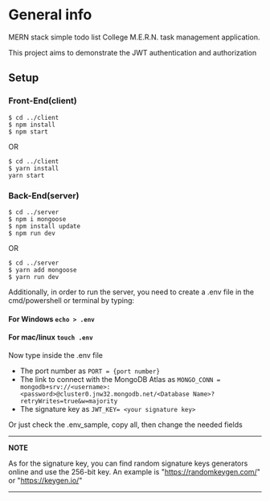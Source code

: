 # General info

MERN stack simple todo list
College M.E.R.N. task management application.

This project aims to demonstrate the JWT authentication and authorization

## Setup

### Front-End(client)

```
$ cd ../client
$ npm install
$ npm start
```
OR
```
$ cd ../client
$ yarn install
yarn start
```

### Back-End(server)

```
$ cd ../server
$ npm i mongoose
$ npm install update
$ npm run dev

```

OR

```
$ cd ../server
$ yarn add mongoose
$ yarn run dev
```

Additionally, in order to run the server, you need to create a .env file in the cmd/powershell or terminal
by typing:

#### For Windows `echo > .env`

#### For mac/linux `touch .env`

Now type inside the .env file

- The port number as `PORT = {port number}`
- The link to connect with the MongoDB Atlas as `MONGO_CONN = mongodb+srv://<username>:<password>@cluster0.jnw32.mongodb.net/<Database Name>?retryWrites=true&w=majority`
- The signature key as `JWT_KEY= <your signature key>`

Or just check the .env_sample, copy all, then change the needed fields

---

**NOTE**

As for the signature key, you can find random signature keys generators online and use the 256-bit key.
An example is "https://randomkeygen.com/" or "https://keygen.io/"

---
